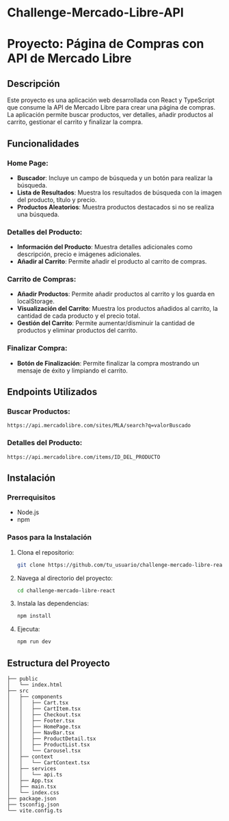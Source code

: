 # Challenge-Mercado-Libre-API

# Proyecto: Página de Compras con API de Mercado Libre

## Descripción

Este proyecto es una aplicación web desarrollada con React y TypeScript que consume la API de Mercado Libre para crear una página de compras. La aplicación permite buscar productos, ver detalles, añadir productos al carrito, gestionar el carrito y finalizar la compra.

## Funcionalidades

### Home Page:

- **Buscador**: Incluye un campo de búsqueda y un botón para realizar la búsqueda.
- **Lista de Resultados**: Muestra los resultados de búsqueda con la imagen del producto, título y precio.
- **Productos Aleatorios**: Muestra productos destacados si no se realiza una búsqueda.

### Detalles del Producto:

- **Información del Producto**: Muestra detalles adicionales como descripción, precio e imágenes adicionales.
- **Añadir al Carrito**: Permite añadir el producto al carrito de compras.

### Carrito de Compras:

- **Añadir Productos**: Permite añadir productos al carrito y los guarda en localStorage.
- **Visualización del Carrito**: Muestra los productos añadidos al carrito, la cantidad de cada producto y el precio total.
- **Gestión del Carrito**: Permite aumentar/disminuir la cantidad de productos y eliminar productos del carrito.

### Finalizar Compra:

- **Botón de Finalización**: Permite finalizar la compra mostrando un mensaje de éxito y limpiando el carrito.

## Endpoints Utilizados

### Buscar Productos:

`https://api.mercadolibre.com/sites/MLA/search?q=valorBuscado`

### Detalles del Producto:

`https://api.mercadolibre.com/items/ID_DEL_PRODUCTO`

## Instalación

### Prerrequisitos

- Node.js
- npm

### Pasos para la Instalación

1. Clona el repositorio:
   ```bash
   git clone https://github.com/tu_usuario/challenge-mercado-libre-react.git
   ```
2. Navega al directorio del proyecto:
   ```bash
   cd challenge-mercado-libre-react
   ```
3. Instala las dependencias:
   ```bash
   npm install
   ```
4. Ejecuta:
   ```bash
   npm run dev
   ```

## Estructura del Proyecto

```plaintext
├── public
│   └── index.html
├── src
│   ├── components
│   │   ├── Cart.tsx
│   │   ├── CartItem.tsx
│   │   ├── Checkout.tsx
│   │   ├── Footer.tsx
│   │   ├── HomePage.tsx
│   │   ├── NavBar.tsx
│   │   ├── ProductDetail.tsx
│   │   ├── ProductList.tsx
│   │   └── Carousel.tsx
│   ├── context
│   │   └── CartContext.tsx
│   ├── services
│   │   └── api.ts
│   ├── App.tsx
│   ├── main.tsx
│   └── index.css
├── package.json
├── tsconfig.json
└── vite.config.ts

```
